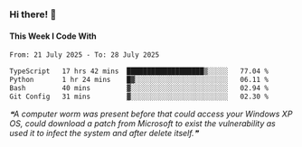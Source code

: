 ### Hi there! 👋

#### This Week I Code With
<!--START_SECTION:waka-->

```txt
From: 21 July 2025 - To: 28 July 2025

TypeScript   17 hrs 42 mins  ███████████████████▒░░░░░   77.04 %
Python       1 hr 24 mins    █▓░░░░░░░░░░░░░░░░░░░░░░░   06.11 %
Bash         40 mins         ▓░░░░░░░░░░░░░░░░░░░░░░░░   02.94 %
Git Config   31 mins         ▓░░░░░░░░░░░░░░░░░░░░░░░░   02.30 %
```

<!--END_SECTION:waka-->

<!--STARTS_HERE_QUOTE_README-->
<i>❝A computer worm was present before that could access your Windows XP OS, could download a patch from Microsoft to exist the vulnerability as used it to infect the system and after delete itself.❞</i>
<!--ENDS_HERE_QUOTE_README-->
